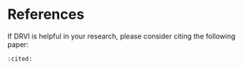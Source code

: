 # References

If DRVI is helpful in your research, please consider citing the following paper:

```{bibliography}
:cited:
```
